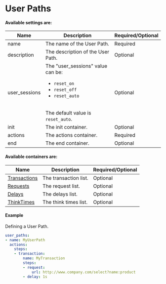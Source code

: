 # User Paths

#### Available settings are:

| Name        | Description                                                  | Required/Optional |
| ----------- | ------------------------------------------------------------ | ----------------- |
| name        | The name of the User Path.                                   | Required          |
| description | The description of the User Path.                            | Optional          |
| user_sessions  | The "user_sessions" value can be: <ul><li>`reset_on`</li><li>`reset_off`</li><li>`reset_auto`</li></ul></br>The default value is `reset_auto`. | Optional |
| init         | The init container.                                         | Optional          |
| actions      | The actions container.                                      | Required          |
| end          | The end container.                                          | Optional          |

#### Available containers are:

| Name        | Description                                                  | Required/Optional |
| ----------- | ------------------------------------------------------------ | ----------------- |
| [Transactions](transaction.md)| The transaction list.                      | Optional          |
| [Requests](request.md)        | The request list.                          | Optional          |
| [Delays](delay.md)            | The delays list.                           | Optional          |
| [ThinkTimes](think_time.md)   | The think times list.                      | Optional          |

#### Example
Defining a User Path.
```yaml
user_paths:
- name: MyUserPath
  actions:
    steps:
    - transaction:
        name: MyTransaction
        steps:
        - request:
            url: http://www.company.com/select?name:product
        - delay: 1s
```